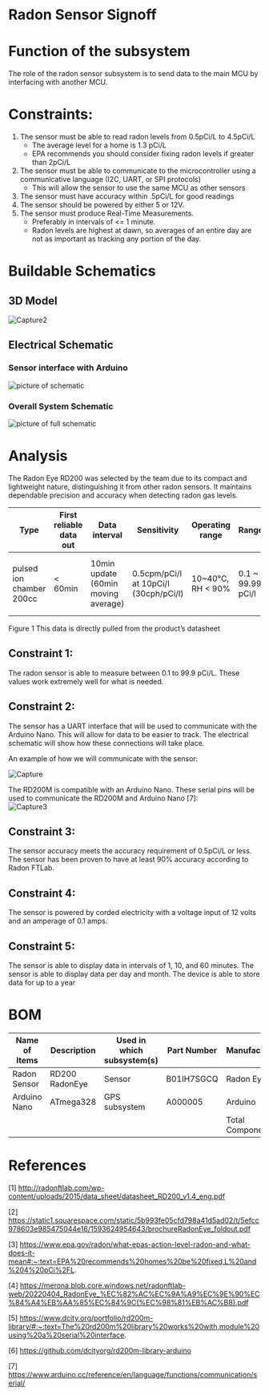 # Radon Sensor Signoff

# Function of the subsystem

The role of the radon sensor subsystem is to send data to the main MCU by interfacing with another MCU. 

# Constraints:                                                                                                                                  

1. The sensor must be able to read radon levels from 0.5pCi/L to 4.5pCi/L 
    - The average level for a home is 1.3 pCi/L
    - EPA recommends you should consider fixing radon levels if greater than 2pCi/L
2. The sensor must be able to communicate to the microcontroller using a communicative language (I2C, UART, or SPI protocols)
    - This will allow the sensor to use the same MCU as other sensors
3. The sensor must have accuracy within .5pCi/L for good readings
4. The sensor should be powered by either 5 or 12V.
5. The sensor must produce Real-Time Measurements.
    - Preferably in intervals of <= 1 minute.
    - Radon levels are highest at dawn, so averages of an entire day are not as important as tracking any portion of the day.


# Buildable Schematics
## 3D Model

![Capture2](https://github.com/JoshuaEgwuatu/Fall-2023-Autonomous-Crawlspace-Inspection-Robot/assets/110966922/68f077dd-3136-4677-801a-17bd6fbe16cf)


## Electrical Schematic
### Sensor interface with Arduino
![picture of schematic](https://github.com/JoshuaEgwuatu/Fall-2023-Autonomous-Crawlspace-Inspection-Robot/assets/110966922/6e7a44ed-f4f4-434a-824a-002767f83d8c)

### Overall System Schematic
![picture of full schematic](https://github.com/JoshuaEgwuatu/Fall-2023-Autonomous-Crawlspace-Inspection-Robot/assets/110966922/b9e9d557-10d1-49e6-9da5-fa5014a4c61c)


# Analysis

The Radon Eye RD200 was selected by the team due to its compact and lightweight nature, distinguishing it from other radon sensors. It maintains dependable precision and accuracy when detecting radon gas levels. 


| Type                     | First reliable data out | Data interval                       | Sensitivity                           | Operating range   | Range             | Precision        | Accuracy                        | Power                               | Size                     |
|--------------------------|-------------------------|-------------------------------------|---------------------------------------|-------------------|-------------------|------------------|---------------------------------|-------------------------------------|--------------------------|
| pulsed ion chamber 200cc | < 60min                 | 10min update (60min moving average) | 0.5cpm/pCi/l at 10pCi/l (30cph/pCi/l) | 10~40°C, RH < 90% | 0.1 ~ 99.99 pCi/l | < 10% at 10pCi/l | < ±10% (min. error <±0.5pCi/l ) | DC 12 ± 0.1V, 65mA (12V DC adapter) | Φ80(mm) x 120(mm) , 240g |

Figure 1
This data is directly pulled from the product’s datasheet

## Constraint 1:

The radon sensor is able to measure between 0.1 to 99.9 pCi/L. These values work extremely well for what is needed.

## Constraint 2:

The sensor has a UART interface that will be used to communicate with the Arduino Nano. This will allow for data to be easier to track. The electrical schematic will show how these connections will take place.

An example of how we will communicate with the sensor:

![Capture](https://github.com/JoshuaEgwuatu/Fall-2023-Autonomous-Crawlspace-Inspection-Robot/assets/110966922/8c94b023-226e-47b6-a670-f79a3ce60f19)

The RD200M is compatible with an Arduino Nano. These serial pins will be used to communicate the RD200M and Arduino Nano [7]:  
![Capture3](https://github.com/JoshuaEgwuatu/Fall-2023-Autonomous-Crawlspace-Inspection-Robot/assets/110966922/edee1df5-697b-4803-802d-eacd862d5010)


## Constraint 3:

The sensor accuracy meets the accuracy requirement of 0.5pCi/L or less. The sensor has been proven to have at least 90% accuracy according to Radon FTLab.

## Constraint 4:

The sensor is powered by corded electricity with a voltage input of 12 volts and an amperage of 0.1 amps.

## Constraint 5:

The sensor is able to display data in intervals of 1, 10, and 60 minutes. The sensor is able to display data per day and month. The device is able to store data for up to a year

# BOM

| Name of Items |  Description        | Used in which subsystem(s) | Part Number     | Manufacturer   | Quantity | Price     | Total |
| ---           |     ---             |          ---               |      ---        |     ---        |    ---   |  ---      |  ---  |
| Radon Sensor  |RD200 RadonEye       |  Sensor                    | B01IH7SGCQ      | Radon Eye      |    1     |$174.00    |$174.00|
| Arduino Nano  |ATmega328            |  GPS subsystem             | A000005         | Arduino        |    1     |$24.90
|               |                     |                            |                 |Total Components|    2     |Total Cost |$198.90 |


# References
[1] http://radonftlab.com/wp-content/uploads/2015/data_sheet/datasheet_RD200_v1.4_eng.pdf

[2] https://static1.squarespace.com/static/5b993fe05cfd798a41d5ad02/t/5efcc978603e985475044e16/1593624954643/brochureRadonEye_foldout.pdf

[3] https://www.epa.gov/radon/what-epas-action-level-radon-and-what-does-it-mean#:~:text=EPA%20recommends%20homes%20be%20fixed,L%20and%204%20pCi%2FL.

[4] https://merona.blob.core.windows.net/radonftlab-web/20220404_RadonEye_%EC%82%AC%EC%9A%A9%EC%9E%90%EC%84%A4%EB%AA%85%EC%84%9C(%EC%98%81%EB%AC%B8).pdf

[5] https://www.dcity.org/portfolio/rd200m-library/#:~:text=The%20rd200m%20library%20works%20with,module%20using%20a%20serial%20interface.

[6] https://github.com/dcityorg/rd200m-library-arduino

[7] https://www.arduino.cc/reference/en/language/functions/communication/serial/
